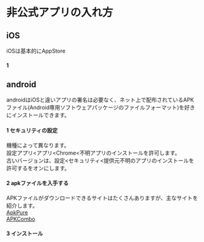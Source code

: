 # 非公式アプリの入れ方
## iOS
iOSは基本的にAppStore
#### 1 
## android
androidはiOSと違いアプリの署名は必要なく、ネット上で配布されているAPKファイル(Android専用ソフトウェアパッケージのファイルフォーマット)を好きにインストールできます。
#### 1 セキュリティの設定
機種によって異なります。  
設定アプリ<アプリ<Chrome<不明アプリのインストールを許可します。  
古いバージョンは、設定<セキュリティ<提供元不明のアプリのインストールを許可するをオンにします。  
#### 2 apkファイルを入手する
APKファイルがダウンロードできるサイトはたくさんありますが、主なサイトを紹介します。  
[ApkPure](https://apkpure.net/jp/)  
[APKCombo](https://apkcombo.com/ja/)  
#### 3 インストール
